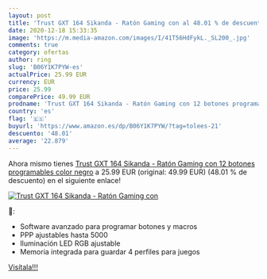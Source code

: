 ```yaml
---
layout: post
title: 'Trust GXT 164 Sikanda - Ratón Gaming con al 48.01 % de descuento'
date: 2020-12-18 15:33:35
image: 'https://m.media-amazon.com/images/I/41T56HdFykL._SL200_.jpg'
comments: true
category: ofertas
author: ring
slug: 'B06Y1K7PYW-es'
actualPrice: 25.99 EUR
currency: EUR
price: 25.99
comparePrice: 49.99 EUR
prodname: 'Trust GXT 164 Sikanda - Ratón Gaming con 12 botones programables  color negro'
country: 'es'
flag: '🇪🇸'
buyurl: 'https://www.amazon.es/dp/B06Y1K7PYW/?tag=tolees-21'
descuento: '48.01'
average: '22.879'
---
```


Ahora mismo tienes [Trust GXT 164 Sikanda - Ratón Gaming con 12 botones programables  color negro](https://www.amazon.es/dp/B06Y1K7PYW/?tag=tolees-21) a 25.99 EUR (original: 49.99 EUR) (48.01 %  de descuento) en el siguiente enlace!

[![Trust GXT 164 Sikanda - Ratón Gaming con](https://m.media-amazon.com/images/I/41T56HdFykL._SL200_.jpg)](https://www.amazon.es/dp/B06Y1K7PYW/?tag=tolees-21)

🔎:

- Software avanzado para programar botones y macros
- PPP ajustables hasta 5000
- Iluminación LED RGB ajustable
- Memoria integrada para guardar 4 perfiles para juegos

[Visítala!!!](https://www.amazon.es/dp/B06Y1K7PYW/?tag=tolees-21)
